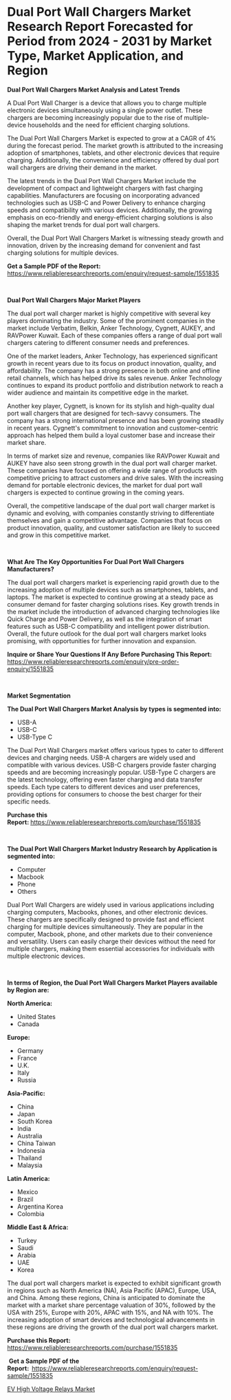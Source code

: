 <p><h1>Dual Port Wall Chargers Market Research Report Forecasted for Period from 2024 -  2031 by Market Type, Market Application, and Region</h1></p><p><strong>Dual Port Wall Chargers Market Analysis and Latest Trends</strong></p>
<p><p>A Dual Port Wall Charger is a device that allows you to charge multiple electronic devices simultaneously using a single power outlet. These chargers are becoming increasingly popular due to the rise of multiple-device households and the need for efficient charging solutions.</p><p>The Dual Port Wall Chargers Market is expected to grow at a CAGR of 4% during the forecast period. The market growth is attributed to the increasing adoption of smartphones, tablets, and other electronic devices that require charging. Additionally, the convenience and efficiency offered by dual port wall chargers are driving their demand in the market.</p><p>The latest trends in the Dual Port Wall Chargers Market include the development of compact and lightweight chargers with fast charging capabilities. Manufacturers are focusing on incorporating advanced technologies such as USB-C and Power Delivery to enhance charging speeds and compatibility with various devices. Additionally, the growing emphasis on eco-friendly and energy-efficient charging solutions is also shaping the market trends for dual port wall chargers.</p><p>Overall, the Dual Port Wall Chargers Market is witnessing steady growth and innovation, driven by the increasing demand for convenient and fast charging solutions for multiple devices.</p></p>
<p><strong>Get a Sample PDF of the Report:&nbsp;</strong> <a href="https://www.reliableresearchreports.com/enquiry/request-sample/1551835">https://www.reliableresearchreports.com/enquiry/request-sample/1551835</a></p>
<p>&nbsp;</p>
<p><strong>Dual Port Wall Chargers Major Market Players</strong></p>
<p><p>The dual port wall charger market is highly competitive with several key players dominating the industry. Some of the prominent companies in the market include Verbatim, Belkin, Anker Technology, Cygnett, AUKEY, and RAVPower Kuwait. Each of these companies offers a range of dual port wall chargers catering to different consumer needs and preferences.</p><p>One of the market leaders, Anker Technology, has experienced significant growth in recent years due to its focus on product innovation, quality, and affordability. The company has a strong presence in both online and offline retail channels, which has helped drive its sales revenue. Anker Technology continues to expand its product portfolio and distribution network to reach a wider audience and maintain its competitive edge in the market.</p><p>Another key player, Cygnett, is known for its stylish and high-quality dual port wall chargers that are designed for tech-savvy consumers. The company has a strong international presence and has been growing steadily in recent years. Cygnett's commitment to innovation and customer-centric approach has helped them build a loyal customer base and increase their market share.</p><p>In terms of market size and revenue, companies like RAVPower Kuwait and AUKEY have also seen strong growth in the dual port wall charger market. These companies have focused on offering a wide range of products with competitive pricing to attract customers and drive sales. With the increasing demand for portable electronic devices, the market for dual port wall chargers is expected to continue growing in the coming years.</p><p>Overall, the competitive landscape of the dual port wall charger market is dynamic and evolving, with companies constantly striving to differentiate themselves and gain a competitive advantage. Companies that focus on product innovation, quality, and customer satisfaction are likely to succeed and grow in this competitive market.</p></p>
<p>&nbsp;</p>
<p><strong>What Are The Key Opportunities For Dual Port Wall Chargers Manufacturers?</strong></p>
<p><p>The dual port wall chargers market is experiencing rapid growth due to the increasing adoption of multiple devices such as smartphones, tablets, and laptops. The market is expected to continue growing at a steady pace as consumer demand for faster charging solutions rises. Key growth trends in the market include the introduction of advanced charging technologies like Quick Charge and Power Delivery, as well as the integration of smart features such as USB-C compatibility and intelligent power distribution. Overall, the future outlook for the dual port wall chargers market looks promising, with opportunities for further innovation and expansion.</p></p>
<p><strong>Inquire or Share Your Questions If Any Before Purchasing This Report:</strong> <a href="https://www.reliableresearchreports.com/enquiry/pre-order-enquiry/1551835">https://www.reliableresearchreports.com/enquiry/pre-order-enquiry/1551835</a></p>
<p>&nbsp;</p>
<p><strong>Market Segmentation</strong></p>
<p><strong>The Dual Port Wall Chargers Market Analysis by types is segmented into:</strong></p>
<p><ul><li>USB-A</li><li>USB-C</li><li>USB-Type C</li></ul></p>
<p><p>The Dual Port Wall Chargers market offers various types to cater to different devices and charging needs. USB-A chargers are widely used and compatible with various devices. USB-C chargers provide faster charging speeds and are becoming increasingly popular. USB-Type C chargers are the latest technology, offering even faster charging and data transfer speeds. Each type caters to different devices and user preferences, providing options for consumers to choose the best charger for their specific needs.</p></p>
<p><strong>Purchase this Report:&nbsp;</strong><a href="https://www.reliableresearchreports.com/purchase/1551835">https://www.reliableresearchreports.com/purchase/1551835</a></p>
<p>&nbsp;</p>
<p><strong>The Dual Port Wall Chargers Market Industry Research by Application is segmented into:</strong></p>
<p><ul><li>Computer</li><li>Macbook</li><li>Phone</li><li>Others</li></ul></p>
<p><p>Dual Port Wall Chargers are widely used in various applications including charging computers, Macbooks, phones, and other electronic devices. These chargers are specifically designed to provide fast and efficient charging for multiple devices simultaneously. They are popular in the computer, Macbook, phone, and other markets due to their convenience and versatility. Users can easily charge their devices without the need for multiple chargers, making them essential accessories for individuals with multiple electronic devices.</p></p>
<p>&nbsp;</p>
<p><strong>In terms of Region, the Dual Port Wall Chargers Market Players available by Region are:</strong></p>
<p>
    <p> <strong> North America: </strong>
        <ul>
            <li>United States</li>
            <li>Canada</li>
        </ul>
        </p> 
    <p> <strong> Europe: </strong>
        <ul>
            <li>Germany</li>
            <li>France</li>
            <li>U.K.</li>
            <li>Italy</li>
            <li>Russia</li>
        </ul>
        </p> 
    <p> <strong> Asia-Pacific: </strong>
        <ul>
            <li>China</li>
            <li>Japan</li>
            <li>South Korea</li>
            <li>India</li>
            <li>Australia</li>
            <li>China Taiwan</li>
            <li>Indonesia</li>
            <li>Thailand</li>
            <li>Malaysia</li>
        </ul>
        </p> 
    <p> <strong> Latin America: </strong>
        <ul>
            <li>Mexico</li>
            <li>Brazil</li>
            <li>Argentina Korea</li>
            <li>Colombia</li>
        </ul>
        </p> 
    <p> <strong> Middle East & Africa: </strong>
        <ul>
            <li>Turkey</li>
            <li>Saudi</li>
            <li>Arabia</li>
            <li>UAE</li>
            <li>Korea</li>
        </ul>
    </p>
    </p>
<p><p>The dual port wall chargers market is expected to exhibit significant growth in regions such as North America (NA), Asia Pacific (APAC), Europe, USA, and China. Among these regions, China is anticipated to dominate the market with a market share percentage valuation of 30%, followed by the USA with 25%, Europe with 20%, APAC with 15%, and NA with 10%. The increasing adoption of smart devices and technological advancements in these regions are driving the growth of the dual port wall chargers market.</p></p>
<p><strong>Purchase this Report: </strong><a href="https://www.reliableresearchreports.com/purchase/1551835">https://www.reliableresearchreports.com/purchase/1551835</a></p>
<p>&nbsp;<strong>Get a Sample PDF of the Report:&nbsp;&nbsp;</strong><a href="https://www.reliableresearchreports.com/enquiry/request-sample/1551835">https://www.reliableresearchreports.com/enquiry/request-sample/1551835</a></p>
<p><strong></strong></p>
<p><p><a href="https://scarlet-rocket-c63.notion.site/EV-High-Voltage-Relays-Market-Offers-Provide-Insightful-Data-for-the-Time-Period-from-2024-to-2031-a-443616304aa342b49c00d0d3a025d14f">EV High Voltage Relays Market</a></p></p>